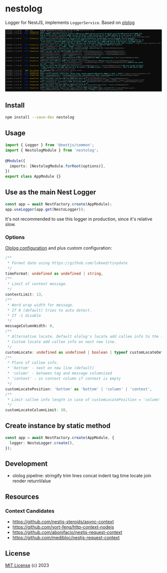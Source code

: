 # nestolog

Logger for NestJS, implements `LoggerService`. Based on [ololog](https://github.com/xpl/ololog)

<a target="_blank" href="https://raw.githubusercontent.com/unlight/nestolog/master/screenshots/a-1673.png"><img src="https://raw.githubusercontent.com/unlight/nestolog/master/screenshots/a-0830.png"></img></a>

## Install

```sh
npm install --save-dev nestolog

```

## Usage

```ts
import { Logger } from '@nestjs/common';
import { NestologModule } from 'nestolog';

@Module({
  imports: [NestologModule.forRoot(options)],
})
export class AppModule {}
```

## Use as the main Nest Logger

```ts
const app = await NestFactory.create(AppModule);
app.useLogger(app.get(NestoLogger));
```

It's not recommended to use this logger in production, since it's relative slow.

### Options

[Ololog configuration](https://github.com/xpl/ololog#configuration) and plus custom configuration:

```ts
/**
 * Format date using https://github.com/lukeed/tinydate
 */
timeFormat: undefined as undefined | string,
/**
 * Limit of context message.
 */
contextLimit: 13,
/**
 * Word wrap width for message.
 * If 0 (default) tries to auto detect.
 * If -1 disable
 */
messageColumnWidth: 0,
/**
 * Alternative locate. Default ololog's locate add callee info to the last non-empty string
 * Custom locate add callee info on next new line.
 */
customLocate: undefined as undefined | boolean | typeof customLocateDefault,
/**
 * Place of callee info.
 * 'bottom' - next on new line (default)
 * 'column' - between tag and message columnized
 * 'context' - in context column if context is empty
 */
customLocatePosition: 'bottom' as 'bottom' | 'column' | 'context',
/**
 * Limit callee info length in case of customLocatePosition = 'column'
 */
customLocateColumnLimit: 30,
```

## Create instance by static method

```ts
const app = await NestFactory.create(AppModule, {
  logger: NestoLogger.create(),
});
```

## Development

- ololog pipeline: stringify trim lines concat indent tag time locate join render returnValue

## Resources

### Context Candidates

- https://github.com/nestjs-steroids/async-context
- https://github.com/yort-feng/http-context-nodejs
- https://github.com/abonifacio/nestjs-request-context
- https://github.com/medibloc/nestjs-request-context

## License

[MIT License](https://opensource.org/licenses/MIT) (c) 2023
